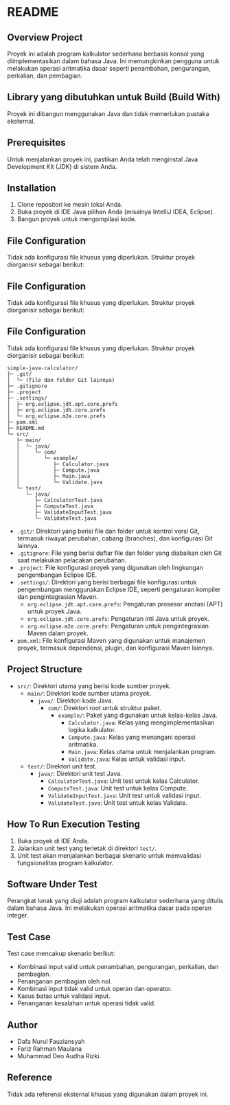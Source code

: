 # README

## Overview Project
Proyek ini adalah program kalkulator sederhana berbasis konsol yang diimplementasikan dalam bahasa Java. Ini memungkinkan pengguna untuk melakukan operasi aritmatika dasar seperti penambahan, pengurangan, perkalian, dan pembagian.

## Library yang dibutuhkan untuk Build (Build With)
Proyek ini dibangun menggunakan Java dan tidak memerlukan pustaka eksternal.

## Prerequisites
Untuk menjalankan proyek ini, pastikan Anda telah menginstal Java Development Kit (JDK) di sistem Anda.

## Installation
1. Clone repositori ke mesin lokal Anda.
2. Buka proyek di IDE Java pilihan Anda (misalnya IntelliJ IDEA, Eclipse).
3. Bangun proyek untuk mengompilasi kode.

## File Configuration
Tidak ada konfigurasi file khusus yang diperlukan. Struktur proyek diorganisir sebagai berikut:

## File Configuration
Tidak ada konfigurasi file khusus yang diperlukan. Struktur proyek diorganisir sebagai berikut:

## File Configuration
Tidak ada konfigurasi file khusus yang diperlukan. Struktur proyek diorganisir sebagai berikut:

```
simple-java-calculator/
├─ .git/
│  └─ (file dan folder Git lainnya)
├─ .gitignore
├─ .project
├─ .settings/
│  ├─ org.eclipse.jdt.apt.core.prefs
│  ├─ org.eclipse.jdt.core.prefs
│  └─ org.eclipse.m2e.core.prefs
├─ pom.xml
├─ README.md
└─ src/
   ├─ main/
   │  └─ java/
   │     └─ com/
   │        └─ example/
   │           ├─ Calculator.java
   │           ├─ Compute.java
   │           ├─ Main.java
   │           └─ Validate.java
   └─ test/
      └─ java/
         ├─ CalculatorTest.java
         ├─ ComputeTest.java
         ├─ ValidateInputTest.java
         └─ ValidateTest.java
```

- `.git/`: Direktori yang berisi file dan folder untuk kontrol versi Git, termasuk riwayat perubahan, cabang (branches), dan konfigurasi Git lainnya.
- `.gitignore`: File yang berisi daftar file dan folder yang diabaikan oleh Git saat melakukan pelacakan perubahan.
- `.project`: File konfigurasi proyek yang digunakan oleh lingkungan pengembangan Eclipse IDE.
- `.settings/`: Direktori yang berisi berbagai file konfigurasi untuk pengembangan menggunakan Eclipse IDE, seperti pengaturan kompiler dan pengintegrasian Maven.
  - `org.eclipse.jdt.apt.core.prefs`: Pengaturan prosesor anotasi (APT) untuk proyek Java.
  - `org.eclipse.jdt.core.prefs`: Pengaturan inti Java untuk proyek.
  - `org.eclipse.m2e.core.prefs`: Pengaturan untuk pengintegrasian Maven dalam proyek.
- `pom.xml`: File konfigurasi Maven yang digunakan untuk manajemen proyek, termasuk dependensi, plugin, dan konfigurasi Maven lainnya.

## Project Structure

- `src/`: Direktori utama yang berisi kode sumber proyek.
  - `main/`: Direktori kode sumber utama proyek.
    - `java/`: Direktori kode Java.
      - `com/`: Direktori root untuk struktur paket.
        - `example/`: Paket yang digunakan untuk kelas-kelas Java.
          - `Calculator.java`: Kelas yang mengimplementasikan logika kalkulator.
          - `Compute.java`: Kelas yang menangani operasi aritmatika.
          - `Main.java`: Kelas utama untuk menjalankan program.
          - `Validate.java`: Kelas untuk validasi input.
  - `test/`: Direktori unit test.
    - `java/`: Direktori unit test Java.
      - `CalculatorTest.java`: Unit test untuk kelas Calculator.
      - `ComputeTest.java`: Unit test untuk kelas Compute.
      - `ValidateInputTest.java`: Unit test untuk validasi input.
      - `ValidateTest.java`: Unit test untuk kelas Validate.

## How To Run Execution Testing
1. Buka proyek di IDE Anda.
2. Jalankan unit test yang terletak di direktori `test/`.
3. Unit test akan menjalankan berbagai skenario untuk memvalidasi fungsionalitas program kalkulator.

## Software Under Test
Perangkat lunak yang diuji adalah program kalkulator sederhana yang ditulis dalam bahasa Java. Ini melakukan operasi aritmatika dasar pada operan integer.

## Test Case
Test case mencakup skenario berikut:
- Kombinasi input valid untuk penambahan, pengurangan, perkalian, dan pembagian.
- Penanganan pembagian oleh nol.
- Kombinasi input tidak valid untuk operan dan operator.
- Kasus batas untuk validasi input.
- Penanganan kesalahan untuk operasi tidak valid.

## Author
- Dafa Nurul Fauziansyah
- Fariz Rahman Maulana
- Muhammad Deo Audha Rizki.

## Reference
Tidak ada referensi eksternal khusus yang digunakan dalam proyek ini.
